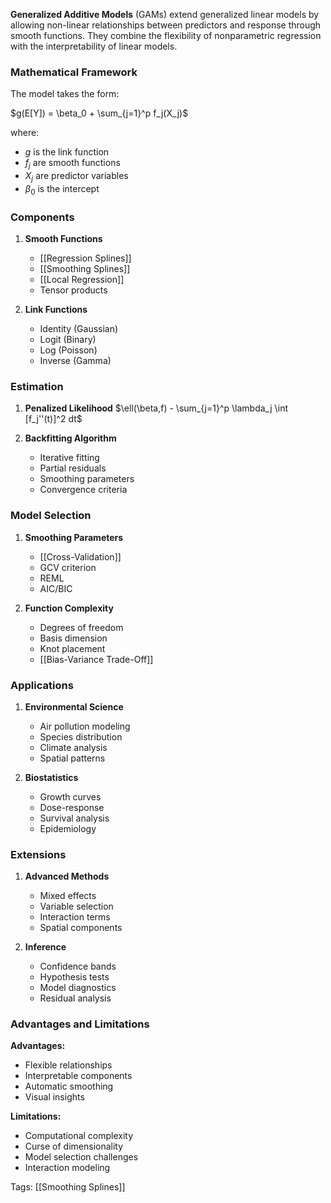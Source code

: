 **Generalized Additive Models** (GAMs) extend generalized linear models by allowing non-linear relationships between predictors and response through smooth functions. They combine the flexibility of nonparametric regression with the interpretability of linear models.

### Mathematical Framework
The model takes the form:

$g(E[Y]) = \beta_0 + \sum_{j=1}^p f_j(X_j)$

where:
- $g$ is the link function
- $f_j$ are smooth functions
- $X_j$ are predictor variables
- $\beta_0$ is the intercept

### Components
1. **Smooth Functions**
   - [[Regression Splines]]
   - [[Smoothing Splines]]
   - [[Local Regression]]
   - Tensor products

2. **Link Functions**
   - Identity (Gaussian)
   - Logit (Binary)
   - Log (Poisson)
   - Inverse (Gamma)

### Estimation
1. **Penalized Likelihood**
   $\ell(\beta,f) - \sum_{j=1}^p \lambda_j \int [f_j''(t)]^2 dt$

2. **Backfitting Algorithm**
   - Iterative fitting
   - Partial residuals
   - Smoothing parameters
   - Convergence criteria

### Model Selection
1. **Smoothing Parameters**
   - [[Cross-Validation]]
   - GCV criterion
   - REML
   - AIC/BIC

2. **Function Complexity**
   - Degrees of freedom
   - Basis dimension
   - Knot placement
   - [[Bias-Variance Trade-Off]]

### Applications
1. **Environmental Science**
   - Air pollution modeling
   - Species distribution
   - Climate analysis
   - Spatial patterns

2. **Biostatistics**
   - Growth curves
   - Dose-response
   - Survival analysis
   - Epidemiology

### Extensions
1. **Advanced Methods**
   - Mixed effects
   - Variable selection
   - Interaction terms
   - Spatial components

2. **Inference**
   - Confidence bands
   - Hypothesis tests
   - Model diagnostics
   - Residual analysis

### Advantages and Limitations
**Advantages:**
- Flexible relationships
- Interpretable components
- Automatic smoothing
- Visual insights

**Limitations:**
- Computational complexity
- Curse of dimensionality
- Model selection challenges
- Interaction modeling

Tags:
[[Smoothing Splines]]
